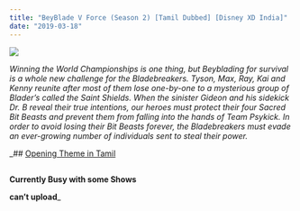 ```yaml
---
title: "BeyBlade V Force (Season 2) [Tamil Dubbed] [Disney XD India]"
date: "2019-03-18"
---
```


[![](https://4.bp.blogspot.com/-Cf1QMR-MQkA/WTgoBjHmFiI/AAAAAAAAAPM/XHZ0LYsQ138QkqRXwPZlvrRtYFkWA4X1wCLcB/s280/Beyblade_V-Force_BladeBreakers{8cd00c2b6371b4e82b2136421417e8ecb96b705ea6eb9720573582fbfe11734e}2BTTI.jpg)](https://4.bp.blogspot.com/-Cf1QMR-MQkA/WTgoBjHmFiI/AAAAAAAAAPM/XHZ0LYsQ138QkqRXwPZlvrRtYFkWA4X1wCLcB/s1600/Beyblade_V-Force_BladeBreakers{8cd00c2b6371b4e82b2136421417e8ecb96b705ea6eb9720573582fbfe11734e}2BTTI.jpg)

_Winning the World Championships is one thing, but Beyblading for survival is a whole new challenge for the Bladebreakers. Tyson, Max, Ray, Kai and Kenny reunite after most of them lose one-by-one to a mysterious group of Blader’s called the Saint Shields. When the sinister Gideon and his sidekick Dr. B reveal their true intentions, our heroes must protect their four Sacred Bit Beasts and prevent them from falling into the hands of Team Psykick. In order to avoid losing their Bit Beasts forever, the Bladebreakers must evade an ever-growing number of individuals sent to steal their power._

 _##  [Opening Theme in Tamil](https://drive.google.com/file/d/0Bx5MEWaGebZWX2xCdDJrOFNTcUk/view)

##   

**Currently Busy with some Shows**

**can’t upload**_
